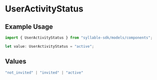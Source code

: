 # UserActivityStatus

## Example Usage

```typescript
import { UserActivityStatus } from "syllable-sdk/models/components";

let value: UserActivityStatus = "active";
```

## Values

```typescript
"not_invited" | "invited" | "active"
```